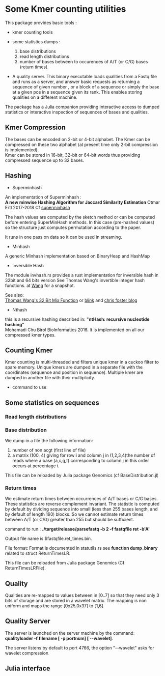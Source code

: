 # Some Kmer counting utilities

This package provides basic tools :

* kmer counting tools
  
* some statistics dumps :
  
  1. base distributions
  2. read length distributions
  3. number of bases between to occurences of A/T (or C/G) bases (return times).

* A quality server.
  This binary executable loads qualities from a Fastq file and runs as a server, and answer
  basic requests as returning a sequence of given number , or a block of a sequence or simply the base at a given pos  in a sequence given its rank. This enables storing qualities on a different machine.
  
The package has a Julia companion providing interactive access to dumped statistics or interactive inspection of sequences
of bases and qualities.

## Kmer Compression

The bases can be encoded on 2-bit or 4-bit alphabet. The Kmer can be compressed on these two alphabet (at present time only 2-bit compression is implemented).  
Kmer can be stored in 16-bit, 32-bit or 64-bit words thus providing compressed sequence up to 32 bases.

## Hashing

* Superminhash

An implementation of Superminhash :  
**A new minwise Hashing Algorithm for Jaccard Similarity Estimation**
Otmar Ertl 2017-2018 Cf [superminhash](https://arxiv.org/abs/1706.05698)

The hash values are computed by the sketch method or can be computed before entering SuperMinHash methods.
In this case (pre-hashed values) so the structure just computes permutation according to the paper.

It runs in one pass on data so it can be used in streaming.

* Minhash

A generic Minhash implementation based on BinaryHeap and HashMap

* Inversible Hash

The  module invhash.rs provides a rust implementation for inversible hash in 32bit and 64 bits version
See Thomas Wang's invertible integer hash functions.
at [Wang](https://gist.github.com/lh3/59882d6b96166dfc3d8d) for a snapshot.

See also:  
[Thomas Wang's 32 Bit Mix Function](http://www.cris.com/~Ttwang/tech/inthash.htm)
or [blink](https://chromium.googlesource.com/chromium/blink/+/master/Source/wtf/HashFunctions.h)
and [chris foster blog](http://c42f.github.io/2015/09/21/inverting-32-bit-wang-hash.html)

* Nthash

this is a recursive hashing described in:
    **"ntHash: recursive nucleotide hashing"**  
     Mohamadi Chu Birol BioInformatics 2016.
It is implemented on all our compressed kmer types.

## Counting Kmer

Kmer counting is multi-threaded and filters unique kmer in a cuckoo filter to spare memory.
Unique kmers are dumped in a separate file with the coordinates (sequence and position in sequence).
Multiple kmer are dumped in another file with their multiplicity.

* command to use:

## Some statistics on sequences

### Read length distributions
  
### Base distribution

We dump in a file the following information:

1. number of non acgt (first line of file)
2. a matrix (100, 4) giving for row i and column j in (1,2,3,4)the number of reads
where a base (a,c,g,t) corresponding to column j in this order occurs at percentage i.

This file can be reloaded by Julia package Genomics (cf BaseDistribution.jl)

### Return times

We estimate return times between occurrences of A/T bases or C/G bases. These statistics are reverse complement invariant.
The statistic is computed by default by dividing sequence into small (less than 255 bases length, and by default of length 190) blocks. So we cannot estimate return times between A/T (or C/G) greater than 255 but should be sufficient.

command to run : **./target/release/parsefastq -b 2 -f fastqfile ret -b'A'**

Output file name is $fastqfile.ret_times.bin.

File format: Format is documented in statutils.rs see **function dump_binary** related to struct ReturnTimesLR.

This file can be reloaded from Julia package Genomics (Cf ReturnTimesLRFile).

## Quality

Qualities are re-mapped to values between in [0..7] so that they need only 3 bits of storage and are
stored in a wavelet matrix.
The mapping is non uniform and maps the range  [0x25,0x37] to  [1,6].

## Quality Server

The server is launched on the server machine by the command:  
 **qualityloader -f filename [ -p portnum] [ --wavelet]**.

The server listens by default to port 4766, the option "--wavelet" asks for wavelet compression.

## Julia interface
